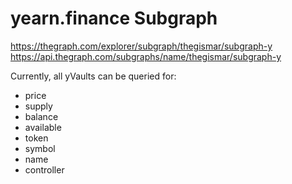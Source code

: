 # yearn.finance Subgraph 

https://thegraph.com/explorer/subgraph/thegismar/subgraph-y
https://api.thegraph.com/subgraphs/name/thegismar/subgraph-y

Currently, all yVaults can be queried for:

*  price
*  supply
*  balance
*   available
*   token
*   symbol
*   name
*   controller